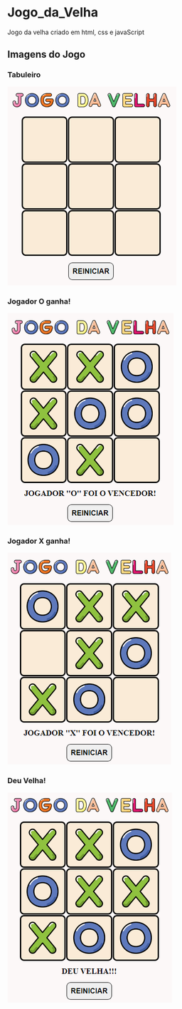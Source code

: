 # Jogo_da_Velha
Jogo da velha criado em html, css e javaScript

## Imagens do Jogo

### Tabuleiro
![Tabuleiro](https://github.com/DanielCalado/Jogo_da_Velha/blob/main/Imagens%20do%20Jogo/jogo_da_velha_01.png)

### Jogador O ganha!
![Tabuleiro](https://github.com/DanielCalado/Jogo_da_Velha/blob/main/Imagens%20do%20Jogo/jogo_da_velha_02.png)

### Jogador X ganha!
![Tabuleiro](https://github.com/DanielCalado/Jogo_da_Velha/blob/main/Imagens%20do%20Jogo/jogo_da_velha_03.png)

### Deu Velha!
![Tabuleiro](https://github.com/DanielCalado/Jogo_da_Velha/blob/main/Imagens%20do%20Jogo/jogo_da_velha_04.png)
